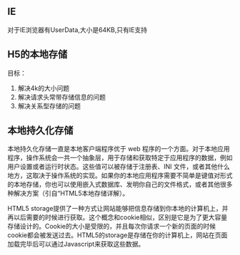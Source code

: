 ## IE
对于IE浏览器有UserData,大小是64KB,只有IE支持  
## H5的本地存储
目标：  
1. 解决4k的大小问题  
2. 解决请求头常带存储信息的问题  
3. 解决关系型存储的问题  

## 本地持久化存储
本地持久化存储一直是本地客户端程序优于 web 程序的一个方面。对于本地应用程序，操作系统会一共一个抽象层，用于存储和获取特定于应用程序的数据，例如用户设置或者运行时状态。这些值可以被存储于注册表、INI 文件，或者其他什么地方，这取决于操作系统的实现。如果你的本地应用程序需要不简单是键值对形式的本地存储，你也可以使用嵌入式数据库、发明你自己的文件格式，或者其他很多种解决方案（引自“HTML5本地存储详解）。  

HTML5 storage提供了一种方式让网站能够把信息存储到你本地的计算机上，并再以后需要的时候进行获取。这个概念和cookie相似，区别是它是为了更大容量存储设计的。Cookie的大小是受限的，并且每次你请求一个新的页面的时候cookie都会被发送过去。HTML5的storage是存储在你的计算机上，网站在页面加载完毕后可以通过Javascript来获取这些数据。  




